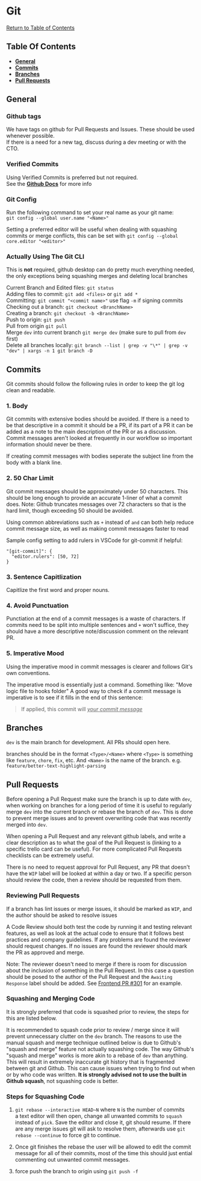 # Git

[Return to Table of Contents](/README.md)

## Table Of Contents

* [**General**]((#general))
* [**Commits**]((#commits))
* [**Branches**]((#branches))
* [**Pull Requests**]((#pull-requests))

## **General**

### **Github tags**

We have tags on github for Pull Requests and Issues. These should be used whenever possible.  
If there is a need for a new tag, discuss during a dev meeting or with the CTO.

### **Verified Commits**

Using Verified Commits is preferred but not required.  
See the [**Github Docs**](https://docs.github.com/en/github/authenticating-to-github/managing-commit-signature-verification) for more info

### **Git Config**

Run the following command to set your real name as your git name:  
`git config --global user.name "<Name>"`

Setting a preferred editor will be useful when dealing with squashing commits or merge conflicts, this can be set with
`git config --global core.editor "<editor>"`

### **Actually Using The Git CLI**

This is **not** required, github desktop can do pretty much everything needed, the only exceptions being squashing merges and deleting local branches

Current Branch and Edited files: `git status`  
Adding files to commit: `git add <files>` or `git add *`  
Committing: `git commit "<commit name>"` use flag `-m` if signing commits  
Checking out a branch: `git checkout <BranchName>`  
Creating a branch: `git checkout -b <BranchName>`  
Push to origin: `git push`  
Pull from origin `git pull`  
Merge `dev` into current branch `git merge dev` (make sure to pull from `dev` first)  
Delete all branches locally: `git branch --list | grep -v "\*" | grep -v "dev" | xargs -n 1 git branch -D`

## **Commits**

Git commits should follow the following rules in order to keep the git log clean and readable.

### 1. Body ###

Git commits with extensive bodies should be avoided. If there is a need to be that descriptive in a commit it should be a PR, if its part of a PR it can be added as a note to the main description of the PR or as a discussion. Commit messages aren't looked at frequently in our workflow so important information should never be there.

If creating commit messages with bodies seperate the subject line from the body with a blank line.

### 2. 50 Char Limit ###

Git commit messages should be approximately under 50 characters. This should be long enough to provide an accurate 1-liner of what a commit does. Note: Github truncates messages over 72 characters so that is the hard limit, though exceeding 50 should be avoided.

Using common abbreviations such as `+` instead of `and` can both help reduce commit message size, as well as making commit messages faster to read

Sample config setting to add rulers in VSCode for git-commit if helpful:
```
"[git-commit]": {
  "editor.rulers": [50, 72]
}
```

### 3. Sentence Capitlization ###

Capitlize the first word and proper nouns.

### 4. Avoid Punctuation ###

Punctiation at the end of a commit messages is a waste of characters. If commits need to be split into multiple sentences and `+` won't suffice, they should have a more descriptive note/discussion comment on the relevant PR.

### 5. Imperative Mood ###

Using the imperative mood in commit messages is clearer and follows Git's own conventions.

The imperative mood is essentially just a command. Something like: "Move logic file to hooks folder"
A good way to check if a commit message is imperative is to see if it fills in the end of this sentence:

> If applied, this commit will <ins><i>your commit message</i></ins>

## **Branches**

`dev` is the main branch for development. All PRs should open here.

branches should be in the format `<Type>/<Name>` where `<Type>` is something like `feature`, `chore`, `fix`, etc. And `<Name>` is the name of the branch. e.g. `feature/better-text-highlight-parsing`

## **Pull Requests**

Before opening a Pull Request make sure the branch is up to date with `dev`, when working on branches for a long period of time it is useful to regularly merge `dev` into the current branch or rebase the branch of `dev`. This is done to prevent merge issues and to prevent overwriting code that was recently merged into `dev`.

When opening a Pull Request and any relevant github labels, and write a clear description as to what the goal of the Pull Request is (linking to a specific trello card can be useful). For more complicated Pull Requests checklists can be extremely useful.

There is no need to request approval for Pull Request, any PR that doesn't have the `WIP` label will be looked at within a day or two. If a specific person should review the code, then a review should be requested from them.

### **Reviewing Pull Requests**

If a branch has lint issues or merge issues, it should be marked as `WIP`, and the author should be asked to resolve issues

A Code Review should both test the code by running it and testing relevant features, as well as look at the actual code to ensure that it follows best practices and company guidelines. If any problems are found the reviewer should request changes. If no issues are found the reviewer should mark the PR as approved and merge.

Note: The reviewer doesn't need to merge if there is room for discussion about the inclusion of something in the Pull Request. In this case a question should be posed to the author of the Pull Request and the `Awaiting Response` label should be added. See [Frontend PR #301](https://github.com/investingwolf/wolf-frontend/pull/301) for an example.

### **Squashing and Merging Code**

It is strongly preferred that code is squashed prior to review, the steps for this are listed below.

It is recommended to squash code prior to review / merge since it will prevent unnecessary clutter on the `dev` branch. The reasons to use the manual squash and merge technique outlined below is due to Github's "squash and merge" feature not actually squashing code. The way Github's "squash and merge" works is more akin to a rebase of `dev` than anything. This will result in extremely inaccurate git history that is fragmented between git and Github. This can cause issues when trying to find out when or by who code was written. **It is strongly advised not to use the built in Github squash**, not squashing code is better.

### **Steps for Squashing Code** 

1. `git rebase --interactive HEAD~N` where `N` is the number of commits  
a text editor will then open, change all unwanted commits to `squash` instead of `pick`. Save the editor and close it, git should resume. If there are any merge issues git will ask to resolve them, afterwards use `git rebase --continue` to force git to continue.

2. Once git finishes the rebase the user will be allowed to edit the commit message for all of their commits, most of the time this should just ential commenting out unwanted commit messages.

3. force push the branch to origin using `git push -f`
